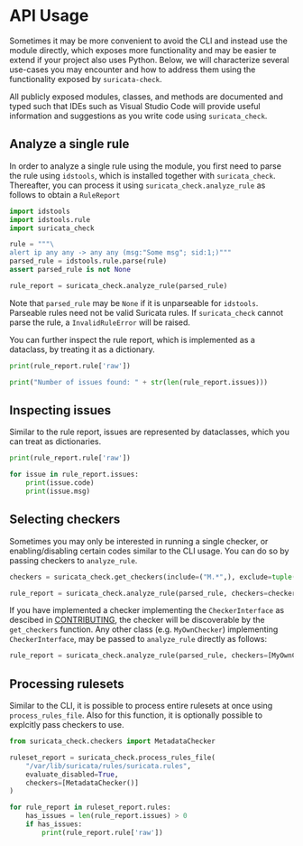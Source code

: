# API Usage

Sometimes it may be more convenient to avoid the CLI and instead use the module directly, which exposes more functionality and may be easier te extend if your project also uses Python. Below, we will characterize several use-cases you may encounter and how to address them using the functionality exposed by `suricata-check`.

All publicly exposed modules, classes, and methods are documented and typed such that IDEs such as Visual Studio Code will provide useful information and suggestions as you write code using `suricata_check`.

## Analyze a single rule

In order to analyze a single rule using the module, you first need to parse the rule using `idstools`, which is installed together with `suricata_check`.
Thereafter, you can process it using `suricata_check.analyze_rule` as follows to obtain a `RuleReport`

```python
import idstools
import idstools.rule
import suricata_check

rule = """\
alert ip any any -> any any (msg:"Some msg"; sid:1;)"""
parsed_rule = idstools.rule.parse(rule)
assert parsed_rule is not None

rule_report = suricata_check.analyze_rule(parsed_rule)
```

Note that `parsed_rule` may be `None` if it is unparseable for `idstools`. Parseable rules need not be valid Suricata rules. If `suricata_check` cannot parse the rule, a `InvalidRuleError` will be raised.

You can further inspect the rule report, which is implemented as a dataclass, by treating it as a dictionary.

```python
print(rule_report.rule['raw'])

print("Number of issues found: " + str(len(rule_report.issues)))

```

## Inspecting issues

Similar to the rule report, issues are represented by dataclasses, which you can treat as dictionaries.

```python
print(rule_report.rule['raw'])

for issue in rule_report.issues:
    print(issue.code)
    print(issue.msg)

```

## Selecting checkers

Sometimes you may only be interested in running a single checker, or enabling/disabling certain codes similar to the CLI usage. You can do so by passing checkers to `analyze_rule`.

```python
checkers = suricata_check.get_checkers(include=("M.*",), exclude=tuple())

rule_report = suricata_check.analyze_rule(parsed_rule, checkers=checkers)
```

If you have implemented a checker implementing the `CheckerInterface` as descibed in [CONTRIBUTING](/contributing.md), the checker will be discoverable by the `get_checkers` function. Any other class (e.g. `MyOwnChecker`) implementing `CheckerInterface`, may be passed to `analyze_rule` directly as follows:

```python
rule_report = suricata_check.analyze_rule(parsed_rule, checkers=[MyOwnChecker()])
```

## Processing rulesets

Similar to the CLI, it is possible to process entire rulesets at once using `process_rules_file`. Also for this function, it is optionally possible to explcitly pass checkers to use.

```python
from suricata_check.checkers import MetadataChecker

ruleset_report = suricata_check.process_rules_file(
    "/var/lib/suricata/rules/suricata.rules", 
    evaluate_disabled=True, 
    checkers=[MetadataChecker()]
)

for rule_report in ruleset_report.rules:
    has_issues = len(rule_report.issues) > 0
    if has_issues:
        print(rule_report.rule['raw'])
```
